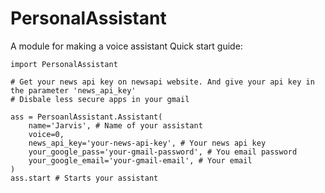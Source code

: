 # PersonalAssistant

A module for making a voice assistant
Quick start guide:
```
import PersonalAssistant

# Get your news api key on newsapi website. And give your api key in the parameter 'news_api_key'
# Disbale less secure apps in your gmail

ass = PersoanlAssistant.Assistant(
    name='Jarvis', # Name of your assistant
    voice=0, 
    news_api_key='your-news-api-key', # Your news api key
    your_google_pass='your-gmail-password', # You email password
    your_google_email='your-gmail-email', # Your email
)
ass.start # Starts your assistant
```